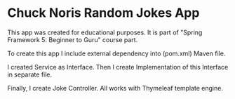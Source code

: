 # Chuck Noris Random Jokes App

This app was created for educational purposes. It is part of "Spring Framework 5: Beginner to Guru" course part.   

To create this app I include external dependency into (pom.xml) Maven file.


I created Service as Interface. Then I create Implementation of this Interface in separate file.

Finally, I create Joke Controller. All works with Thymeleaf template engine.